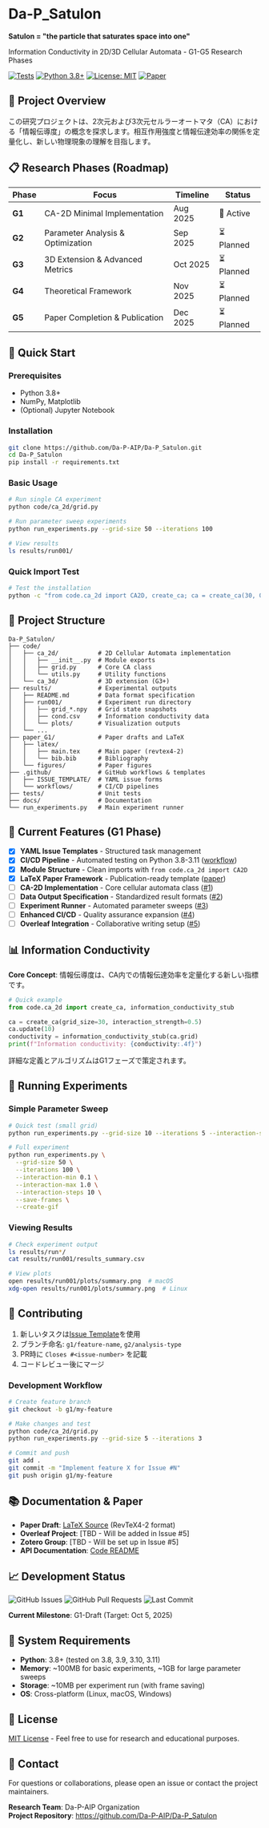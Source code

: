 # Da-P_Satulon

**Satulon = "the particle that saturates space into one"**

Information Conductivity in 2D/3D Cellular Automata - G1-G5 Research Phases

[![Tests](https://github.com/Da-P-AIP/Da-P_Satulon/actions/workflows/test.yml/badge.svg)](https://github.com/Da-P-AIP/Da-P_Satulon/actions/workflows/test.yml)
[![Python 3.8+](https://img.shields.io/badge/python-3.8%2B-blue)](https://www.python.org/downloads/)
[![License: MIT](https://img.shields.io/badge/License-MIT-yellow.svg)](https://opensource.org/licenses/MIT)
[![Paper](https://img.shields.io/badge/paper-LaTeX-green)](paper_G1/latex/main.tex)

## 🎯 Project Overview

この研究プロジェクトは、2次元および3次元セルラーオートマタ（CA）における「情報伝導度」の概念を探求します。相互作用強度と情報伝達効率の関係を定量化し、新しい物理現象の理解を目指します。

## 📋 Research Phases (Roadmap)

| Phase | Focus | Timeline | Status |
|-------|-------|----------|---------|
| **G1** | CA-2D Minimal Implementation | Aug 2025 | 🔄 Active |
| **G2** | Parameter Analysis & Optimization | Sep 2025 | ⏳ Planned |
| **G3** | 3D Extension & Advanced Metrics | Oct 2025 | ⏳ Planned |
| **G4** | Theoretical Framework | Nov 2025 | ⏳ Planned |
| **G5** | Paper Completion & Publication | Dec 2025 | ⏳ Planned |

## 🚀 Quick Start

### Prerequisites
- Python 3.8+
- NumPy, Matplotlib
- (Optional) Jupyter Notebook

### Installation
```bash
git clone https://github.com/Da-P-AIP/Da-P_Satulon.git
cd Da-P_Satulon
pip install -r requirements.txt
```

### Basic Usage
```bash
# Run single CA experiment
python code/ca_2d/grid.py

# Run parameter sweep experiments
python run_experiments.py --grid-size 50 --iterations 100

# View results
ls results/run001/
```

### Quick Import Test
```bash
# Test the installation
python -c "from code.ca_2d import CA2D, create_ca; ca = create_ca(30, 0.5); print(f'✅ Import successful! Grid: {ca.grid_size}')"
```

## 📁 Project Structure

```
Da-P_Satulon/
├── code/
│   ├── ca_2d/           # 2D Cellular Automata implementation
│   │   ├── __init__.py  # Module exports
│   │   ├── grid.py      # Core CA class
│   │   └── utils.py     # Utility functions
│   └── ca_3d/           # 3D extension (G3+)
├── results/             # Experimental outputs
│   ├── README.md        # Data format specification
│   ├── run001/          # Experiment run directory
│   │   ├── grid_*.npy   # Grid state snapshots
│   │   ├── cond.csv     # Information conductivity data
│   │   └── plots/       # Visualization outputs
│   └── ...
├── paper_G1/            # Paper drafts and LaTeX
│   ├── latex/
│   │   ├── main.tex     # Main paper (revtex4-2)
│   │   └── bib.bib      # Bibliography
│   └── figures/         # Paper figures
├── .github/             # GitHub workflows & templates
│   ├── ISSUE_TEMPLATE/  # YAML issue forms
│   └── workflows/       # CI/CD pipelines
├── tests/               # Unit tests
├── docs/                # Documentation
└── run_experiments.py   # Main experiment runner
```

## 🔬 Current Features (G1 Phase)

- [x] **YAML Issue Templates** - Structured task management
- [x] **CI/CD Pipeline** - Automated testing on Python 3.8-3.11 ([workflow](.github/workflows/test.yml))
- [x] **Module Structure** - Clean imports with `from code.ca_2d import CA2D`
- [x] **LaTeX Paper Framework** - Publication-ready template ([paper](paper_G1/latex/main.tex))
- [ ] **CA-2D Implementation** - Core cellular automata class ([#1](https://github.com/Da-P-AIP/Da-P_Satulon/issues/1))
- [ ] **Data Output Specification** - Standardized result formats ([#2](https://github.com/Da-P-AIP/Da-P_Satulon/issues/2))
- [ ] **Experiment Runner** - Automated parameter sweeps ([#3](https://github.com/Da-P-AIP/Da-P_Satulon/issues/3))
- [ ] **Enhanced CI/CD** - Quality assurance expansion ([#4](https://github.com/Da-P-AIP/Da-P_Satulon/issues/4))
- [ ] **Overleaf Integration** - Collaborative writing setup ([#5](https://github.com/Da-P-AIP/Da-P_Satulon/issues/5))

## 📊 Information Conductivity

**Core Concept**: 情報伝導度は、CA内での情報伝達効率を定量化する新しい指標です。

```python
# Quick example
from code.ca_2d import create_ca, information_conductivity_stub

ca = create_ca(grid_size=30, interaction_strength=0.5)
ca.update(10)
conductivity = information_conductivity_stub(ca.grid)
print(f"Information conductivity: {conductivity:.4f}")
```

詳細な定義とアルゴリズムはG1フェーズで策定されます。

## 🧪 Running Experiments

### Simple Parameter Sweep
```bash
# Quick test (small grid)
python run_experiments.py --grid-size 10 --iterations 5 --interaction-steps 3

# Full experiment
python run_experiments.py \
  --grid-size 50 \
  --iterations 100 \
  --interaction-min 0.1 \
  --interaction-max 1.0 \
  --interaction-steps 10 \
  --save-frames \
  --create-gif
```

### Viewing Results
```bash
# Check experiment output
ls results/run*/
cat results/run001/results_summary.csv

# View plots
open results/run001/plots/summary.png  # macOS
xdg-open results/run001/plots/summary.png  # Linux
```

## 🤝 Contributing

1. 新しいタスクは[Issue Template](https://github.com/Da-P-AIP/Da-P_Satulon/issues/new/choose)を使用
2. ブランチ命名: `g1/feature-name`, `g2/analysis-type`
3. PR時に `Closes #<issue-number>` を記載
4. コードレビュー後にマージ

### Development Workflow
```bash
# Create feature branch
git checkout -b g1/my-feature

# Make changes and test
python code/ca_2d/grid.py
python run_experiments.py --grid-size 5 --iterations 3

# Commit and push
git add .
git commit -m "Implement feature X for Issue #N"
git push origin g1/my-feature
```

## 📚 Documentation & Paper

- **Paper Draft**: [LaTeX Source](paper_G1/latex/main.tex) (RevTeX4-2 format)
- **Overleaf Project**: [TBD - Will be added in Issue #5]
- **Zotero Group**: [TBD - Will be set up in Issue #5]
- **API Documentation**: [Code README](code/README.md)

## 📈 Development Status

![GitHub Issues](https://img.shields.io/github/issues/Da-P-AIP/Da-P_Satulon)
![GitHub Pull Requests](https://img.shields.io/github/issues-pr/Da-P-AIP/Da-P_Satulon)
![Last Commit](https://img.shields.io/github/last-commit/Da-P-AIP/Da-P_Satulon)

**Current Milestone**: G1-Draft (Target: Oct 5, 2025)

## 🔧 System Requirements

- **Python**: 3.8+ (tested on 3.8, 3.9, 3.10, 3.11)
- **Memory**: ~100MB for basic experiments, ~1GB for large parameter sweeps
- **Storage**: ~10MB per experiment run (with frame saving)
- **OS**: Cross-platform (Linux, macOS, Windows)

## 📄 License

[MIT License](LICENSE) - Feel free to use for research and educational purposes.

## 📧 Contact

For questions or collaborations, please open an issue or contact the project maintainers.

**Research Team**: Da-P-AIP Organization  
**Project Repository**: https://github.com/Da-P-AIP/Da-P_Satulon